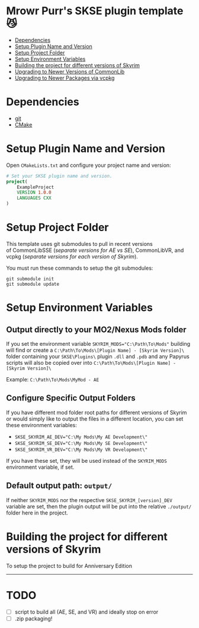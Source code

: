 # Mrowr Purr's SKSE plugin template 😼

- [Dependencies](#)
- [Setup Plugin Name and Version](#)
- [Setup Project Folder](#)
- [Setup Environment Variables](#)
- [Building the project for different versions of Skyrim](#)
- [Upgrading to Newer Versions of CommonLib](#)
- [Upgrading to Newer Packages via vcpkg](#)

# Dependencies

- [git](https://git-scm.com/downloads)
- [CMake](https://cmake.org/download/)

# Setup Plugin Name and Version

Open `CMakeLists.txt` and configure your project name and version:

```cmake
# Set your SKSE plugin name and version.
project(
	ExampleProject
	VERSION 1.0.0
	LANGUAGES CXX
)
```

# Setup Project Folder

This template uses git submodules to pull in recent versions  
of CommonLibSSE (_separate versions for AE vs SE_), CommonLibVR, 
and vcpkg (_separate versions for each version of Skyrim_).

You must run these commands to setup the git submodules:

```
git submodule init
git submodule update
```

# Setup Environment Variables

## Output directly to your MO2/Nexus Mods folder

If you set the environment variable `SKYRIM_MODS="C:\Path\To\Mods"`
building will find or create a `C:\Path\To\Mods\[Plugin Name] - [Skyrim Version]\`
folder containing your `SKSE\Plugins\` plugin `.dll` and `.pdb`
and any Papyrus scripts will also be copied over into `C:\Path\To\Mods\[Plugin Name] - [Skyrim Version]\`

Example: `C:\Path\To\Mods\MyMod - AE`

## Configure Specific Output Folders

If you have different mod folder root paths for different versions of Skyrim
or would simply like to output the files in a different location, you can set these environment variables:

- `SKSE_SKYRIM_AE_DEV="C:\My Mods\My AE Development\"`
- `SKSE_SKYRIM_SE_DEV="C:\My Mods\My SE Development\"`
- `SKSE_SKYRIM_VR_DEV="C:\My Mods\My VR Development\"`

If you have these set, they will be used instead of the `SKYRIM_MODS` environment variable, if set.

## Default output path: `output/`

If neither `SKYRIM_MODS` nor the respective `SKSE_SKYRIM_[version]_DEV` variable are set,
then the plugin output will be put into the relative `./output/` folder here in the project.

# Building the project for different versions of Skyrim

To setup the project to build for Anniversary Edition

---

# TODO

- [ ] script to build all (AE, SE, and VR) and ideally stop on error
- [ ] .zip packaging!